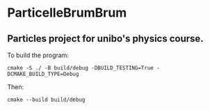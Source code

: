 # ParticelleBrumBrum

Particles project for unibo's physics course.
----
To build the program:

```
cmake -S ./ -B build/debug -DBUILD_TESTING=True -DCMAKE_BUILD_TYPE=Debug
```

Then:

```
cmake --build build/debug
```